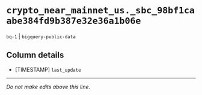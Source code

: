 # `crypto_near_mainnet_us._sbc_98bf1caabe384fd9b387e32e36a1b06e`
`bq-1` | `bigquery-public-data`

## Column details
* [TIMESTAMP] `last_update`

-------------------------------------------------------------------------------
*Do not make edits above this line.*
